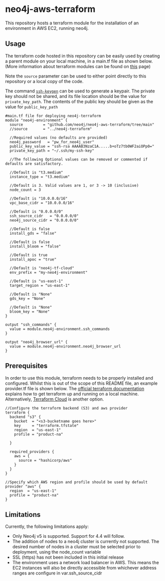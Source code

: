# neo4j-aws-terraform

This repository hosts a terraform module for the installation of an environment in AWS EC2, running neo4j.  

## Usage
The terraform code hosted in this repository can be easily used by creating a parent module on your local machine, in a main.tf file as shown below.
(More information about terraform modules can be found on [this](https://developer.hashicorp.com/terraform/language/modules) page)

Note the `source` parameter can be used to either point directly to this repository or a local copy of the code.

The command [`ssh-keygen`](https://linux.die.net/man/1/ssh-keygen) can be used to generate a keypair.  The private key should not be shared, and its file location should be the value for `private_key_path`.  The contents of the public key should be given as the value for `public_key_path`

~~~
#main.tf file for deploying neo4j-terraform
module "neo4j-environment" {
  source         = "github.com/neo4j/neo4j-aws-terraform/tree/main"
  //source       = "../neo4j-terraform"

  //Required values (no defaults are provided)
  neo4j_password   = "pw_for_neo4j_user"
  public_key_value = "ssh-rsa AAAAB3NzaC1A.....b+oTz7tb0WF2aiOPp0="
  private_key_path = "~/.ssh/my-ssh-key"

  //The following Optional values can be removed or commented if defaults are satisfactory.

  //Default is "t3.medium"
  instance_type = "t3.medium"

  //Default is 3. Valid values are 1, or 3 -> 10 (inclusive)
  node_count = 3

  //Default is "10.0.0.0/16"
  vpc_base_cidr = "10.0.0.0/16"

  //Default is "0.0.0.0/0"
  ssh_source_cidr   = "0.0.0.0/0"
  neo4j_source_cidr = "0.0.0.0/0"

  //Default is false
  install_gds = "false"

  //Default is false
  install_bloom = "false"

  //Default is true
  install_apoc = "true"

  //Default is "neo4j-tf-cloud"
  env_prefix = "my-neo4j-environment"

  //Default is "us-east-1"
  target_region = "us-east-1"

  //Default is "None"
  gds_key = "None"

  //Default is "None"
  bloom_key = "None"
}

output "ssh_commands" {
  value = module.neo4j-environment.ssh_commands
}

output "neo4j_browser_url" {
  value = module.neo4j-environment.neo4j_browser_url
}
~~~

## Prerequisites

In order to use this module, terraform needs to be properly installed and configured.  Whilst this is out of the scope of this README file, an example provider.tf file is shown below.  The [official terraform documentation](https://developer.hashicorp.com/terraform/tutorials/aws-get-started/install-cli) explains how to get terraform up and running on a local machine.  Alternatively, [Terraform Cloud](https://developer.hashicorp.com/terraform/tutorials/cloud-get-started) is another option.

~~~
//Configure the terraform backend (S3) and aws provider
terraform {
  backend "s3" {
    bucket  = "<s3-bucketname goes here>"
    key     = "terraform.tfstate"
    region  = "us-east-1"
    profile = "product-na"

  }

  required_providers {
    aws = {
      source = "hashicorp/aws"
    }
  }
}

//Specify which AWS region and profile should be used by default
provider "aws" {
  region  = "us-east-1"
  profile = "product-na"
}
~~~

## Limitations

Currently, the following limitations apply:
 - Only Neo4j v5 is supported.  Support for 4.4 will follow.
 - The addition of nodes to a neo4j cluster is currently not supported.  The desired number of nodes in a cluster must be selected prior to deployment, using the node_count variable
 - SSL (https) has not been included in this initial release
 - The environment uses a network load balancer in AWS.  This means the EC2 instances will also be directly accessible from whichever address ranges are configure in var.ssh_source_cidr
